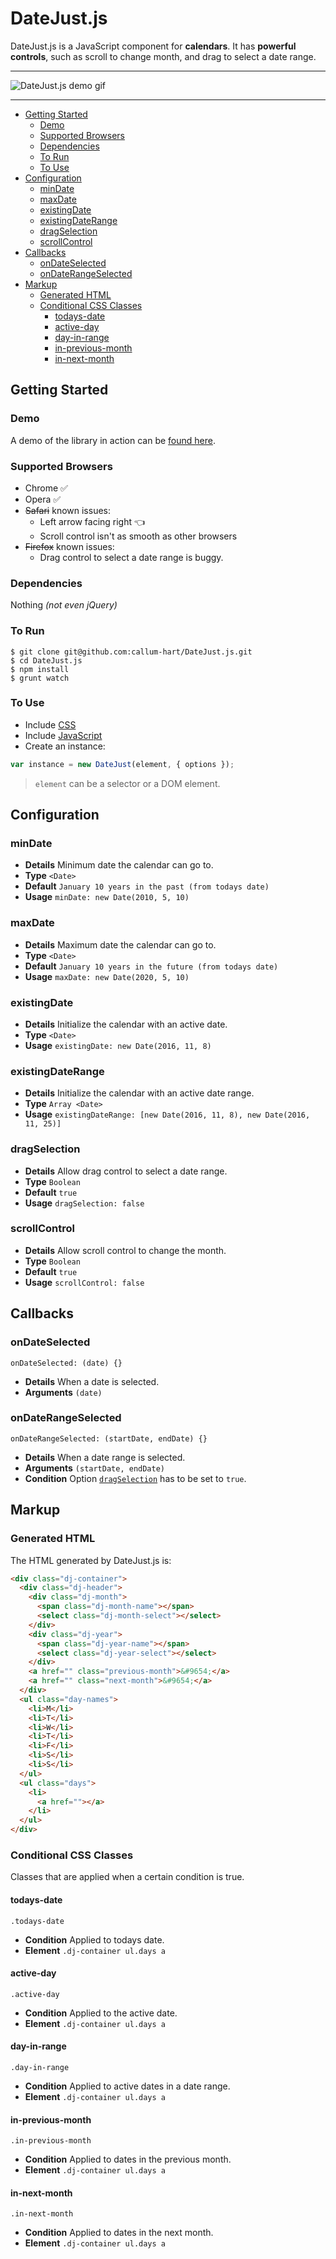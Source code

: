# DateJust.js

DateJust.js is a JavaScript component for **calendars**. It has **powerful controls**, such as scroll to change month, and drag to select a date range.

- - -
![DateJust.js demo gif](docs/images/date-just-demo.gif)
- - -

- [Getting Started](#getting-started)
  - [Demo](#demo)
  - [Supported Browsers](#supported-browsers)
  - [Dependencies](#dependencies)
  - [To Run](#to-run)
  - [To Use](#to-use)
- [Configuration](#configuration)
  - [minDate](#mindate)
  - [maxDate](#maxdate)
  - [existingDate](#existingdate)
  - [existingDateRange](#existingdaterange)
  - [dragSelection](#dragselection)
  - [scrollControl](#scrollcontrol)
- [Callbacks](#callbacks)
  - [onDateSelected](#ondateselected)
  - [onDateRangeSelected](#ondaterangeselected)
- [Markup](#markup)
  - [Generated HTML](#generated-html)
  - [Conditional CSS Classes](#conditional-css-classes)
    - [todays-date](#todays-date)
    - [active-day](#active-day)
    - [day-in-range](#day-in-range)
    - [in-previous-month](#in-previous-month)
    - [in-next-month](#in-next-month)

## Getting Started

### Demo

A demo of the library in action can be [found here](http://www.callumhart.com/open-source/date-just).

### Supported Browsers

- Chrome :white_check_mark:
- Opera :white_check_mark:
- ~~Safari~~ known issues:
  - Left arrow facing right :point_left:
  - Scroll control isn't as smooth as other browsers
- ~~Firefox~~ known issues:
  - Drag control to select a date range is buggy.

### Dependencies

Nothing *(not even jQuery)*

### To Run

```
$ git clone git@github.com:callum-hart/DateJust.js.git
$ cd DateJust.js
$ npm install
$ grunt watch
```

### To Use

- Include [CSS](https://github.com/callum-hart/DateJust.js/blob/master/lib/css/date-just.min.css)
- Include [JavaScript](https://github.com/callum-hart/DateJust.js/blob/master/lib/js/date-just.min.js)
- Create an instance:

```javascript
var instance = new DateJust(element, { options });
```

> `element` can be a selector or a DOM element.

## Configuration

### minDate

- **Details** Minimum date the calendar can go to.
- **Type** `<Date>`
- **Default** `January 10 years in the past (from todays date)`
- **Usage** `minDate: new Date(2010, 5, 10)`

### maxDate

- **Details** Maximum date the calendar can go to.
- **Type** `<Date>`
- **Default** `January 10 years in the future (from todays date)`
- **Usage** `maxDate: new Date(2020, 5, 10)`

### existingDate

- **Details** Initialize the calendar with an active date.
- **Type** `<Date>`
- **Usage** `existingDate: new Date(2016, 11, 8)`

### existingDateRange

- **Details** Initialize the calendar with an active date range.
- **Type** `Array <Date>`
- **Usage** `existingDateRange: [new Date(2016, 11, 8), new Date(2016, 11, 25)]`

### dragSelection

- **Details** Allow drag control to select a date range.
- **Type** `Boolean`
- **Default** `true`
- **Usage** `dragSelection: false`

### scrollControl

- **Details** Allow scroll control to change the month.
- **Type** `Boolean`
- **Default** `true`
- **Usage** `scrollControl: false`

## Callbacks

### onDateSelected
`onDateSelected: (date) {}`

- **Details** When a date is selected.
- **Arguments** `(date)`

### onDateRangeSelected
`onDateRangeSelected: (startDate, endDate) {}`

- **Details** When a date range is selected.
- **Arguments** `(startDate, endDate)`
- **Condition** Option [`dragSelection`](#dragselection) has to be set to `true`.

## Markup

### Generated HTML

The HTML generated by DateJust.js is:

```html
<div class="dj-container">
  <div class="dj-header">
    <div class="dj-month">
      <span class="dj-month-name"></span>
      <select class="dj-month-select"></select>
    </div>
    <div class="dj-year">
      <span class="dj-year-name"></span>
      <select class="dj-year-select"></select>
    </div>
    <a href="" class="previous-month">&#9654;</a>
    <a href="" class="next-month">&#9654;</a>
  </div>
  <ul class="day-names">
    <li>M</li>
    <li>T</li>
    <li>W</li>
    <li>T</li>
    <li>F</li>
    <li>S</li>
    <li>S</li>
  </ul>
  <ul class="days">
    <li>
      <a href=""></a>
    </li>
  </ul>
</div>
```

### Conditional CSS Classes

Classes that are applied when a certain condition is true.

#### todays-date
`.todays-date`

- **Condition** Applied to todays date.
- **Element** `.dj-container ul.days a`

#### active-day
`.active-day`

- **Condition** Applied to the active date.
- **Element** `.dj-container ul.days a`

#### day-in-range
`.day-in-range`

- **Condition** Applied to active dates in a date range.
- **Element** `.dj-container ul.days a`

#### in-previous-month
`.in-previous-month`

- **Condition** Applied to dates in the previous month.
- **Element** `.dj-container ul.days a`

#### in-next-month
`.in-next-month`

- **Condition** Applied to dates in the next month.
- **Element** `.dj-container ul.days a`
